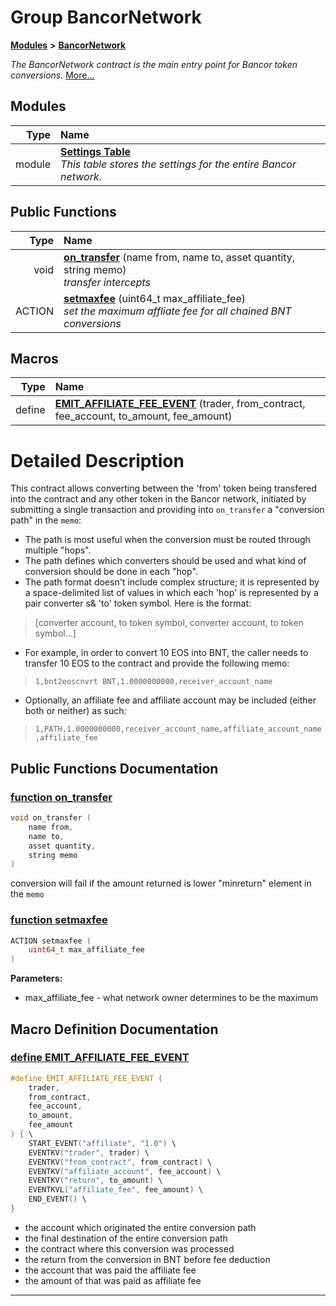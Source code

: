 
# Group BancorNetwork


[**Modules**](modules.md)
 **>** [**BancorNetwork**](group___bancor_network.md)



_The BancorNetwork contract is the main entry point for Bancor token conversions._ [More...](#detailed-description)









## Modules

| Type | Name |
| ---: | :--- |
| module | [**Settings Table**](group___network___settings___table.md) <br>_This table stores the settings for the entire Bancor network._  |







## Public Functions

| Type | Name |
| ---: | :--- |
|  void | [**on\_transfer**](group___bancor_network.md#function-on-transfer) (name from, name to, asset quantity, string memo) <br>_transfer intercepts_  |
|  ACTION | [**setmaxfee**](group___bancor_network.md#function-setmaxfee) (uint64\_t max\_affiliate\_fee) <br>_set the maximum affliate fee for all chained BNT conversions_  |







## Macros

| Type | Name |
| ---: | :--- |
| define  | [**EMIT\_AFFILIATE\_FEE\_EVENT**](group___bancor_network.md#define-emit-affiliate-fee-event) (trader, from\_contract, fee\_account, to\_amount, fee\_amount) <br> |

# Detailed Description


This contract allows converting between the 'from' token being transfered into the contract and any other token in the Bancor network, initiated by submitting a single transaction and providing into `on_transfer` a "conversion path" in the `memo`:
* The path is most useful when the conversion must be routed through multiple "hops".
* The path defines which converters should be used and what kind of conversion should be done in each "hop".
* The path format doesn't include complex structure; it is represented by a space-delimited list of values in which each 'hop' is represented by a pair  converter s& 'to' token symbol. Here is the format: 
> [converter account, to token symbol, converter account, to token symbol...] 

* For example, in order to convert 10 EOS into BNT, the caller needs to transfer 10 EOS to the contract and provide the following memo: 
> `1,bnt2eoscnvrt BNT,1.0000000000,receiver_account_name`
>  

* Optionally, an affiliate fee and affiliate account may be included (either both or neither) as such: 
> `1,PATH,1.0000000000,receiver_account_name,affiliate_account_name,affiliate_fee`




    
## Public Functions Documentation


### <a href="#function-on-transfer" id="function-on-transfer">function on\_transfer </a>


```cpp
void on_transfer (
    name from,
    name to,
    asset quantity,
    string memo
) 
```


conversion will fail if the amount returned is lower "minreturn" element in the `memo` 

        

### <a href="#function-setmaxfee" id="function-setmaxfee">function setmaxfee </a>


```cpp
ACTION setmaxfee (
    uint64_t max_affiliate_fee
) 
```




**Parameters:**


* max\_affiliate\_fee - what network owner determines to be the maximum 



        
## Macro Definition Documentation



### <a href="#define-emit-affiliate-fee-event" id="define-emit-affiliate-fee-event">define EMIT\_AFFILIATE\_FEE\_EVENT </a>


```cpp
#define EMIT_AFFILIATE_FEE_EVENT (
    trader,
    from_contract,
    fee_account,
    to_amount,
    fee_amount
) { \
    START_EVENT("affiliate", "1.0") \
    EVENTKV("trader", trader) \
    EVENTKV("from_contract", from_contract) \
    EVENTKV("affiliate_account", fee_account) \
    EVENTKV("return", to_amount) \
    EVENTKVL("affiliate_fee", fee_amount) \
    END_EVENT() \
}
```



* the account which originated the entire conversion path
* the final destination of the entire conversion path
* the contract where this conversion was processed
* the return from the conversion in BNT before fee deduction
* the account that was paid the affiliate fee
* the amount of that was paid as affiliate fee 



        

------------------------------
